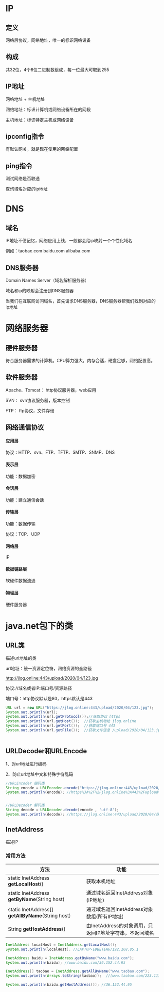 # IP



## 定义

网络层协议，网络地址，唯一的标识网络设备

## 构成

共32位，4个8位二进制数组成，每一位最大可取到255



## IP地址 

网络地址 + 主机地址

网络地址：标识计算机或网络设备所在的网段

主机地址：标识特定主机或网络设备



## ipconfig指令

有默认网关，就是现在使用的网络配置



## ping指令

测试网络是否联通

查询域名对应的ip地址



# DNS



## 域名

IP地址不便记忆，网络应用上线，一般都会给ip映射一个个性化域名

例如：taobao.com	baidu.com	alibaba.com



## DNS服务器

Domain Names Server（域名解析服务器）

域名和ip的映射会注册到DNS服务器

当我们在互联网访问域名，首先请求DNS服务器，DNS服务器帮我们找到对应的ip地址





# 网络服务器



## 硬件服务器

符合服务器需求的计算机。CPU算力强大，内存合适，硬盘足够，网络配置高。



## 软件服务器

Apache、Tomcat：	http协议服务器，web应用

SVN：	svn协议服务器，版本控制

FTP：	ftp协议，文件存储





## 网络通信协议

#### 应用层

协议：HTTP、svn、FTP、TFTP、SMTP、SNMP、DNS

#### 表示层

功能：数据加密

#### 会话层

功能：建立通信会话

#### 传输层

功能：数据传输

协议：TCP、UDP

#### 网络层

IP

#### 数据链路层

软硬件数据流通

#### 物理层

硬件服务器





# java.net包下的类



## URL类

描述url地址的类

url地址：统一资源定位符，网络资源的全路径

http://jlog.online:443/upload/2020/04/123.jpg

协议://域名或者IP:端口号/资源路径

端口号：http协议默认是80，https默认是443

```java
URL url = new URL("https://jlog.online:443/upload/2020/04/123.jpg");
System.out.println(url);
System.out.println(url.getProtocol());//获取协议 https
System.out.println(url.getHost());	//获取主机地址 jlog.online 
System.out.println(url.getPort());	//获取端口号 443
System.out.println(url.getFile());  //获取文件信息 /upload/2020/04/123.jpg
		
```



## URLDecoder和URLEncode

1、对url地址进行编码

2、防止url地址中文和特殊字符乱码

```java
//URLEncoder 编码类
String encode = URLEncoder.encode("https://jlog.online:443/upload/2020/04/徐四斌.jpg", "utf-8");
System.out.println(encode); //https%3A%2F%2Fjlog.online%3A443%2Fupload%2F2020%2F04%2F%E5%BE%90%E5%9B%9B%E6%96%8C.jpg


//URLDecoder 解码类
String decode = URLDecoder.decode(encode , "utf-8");
System.out.println(decode); //https://jlog.online:443/upload/2020/04/徐四斌.jpg

```



## InetAddress

描述IP



### 常用方法

| 方法                                               | 功能                                                    |
| -------------------------------------------------- | ------------------------------------------------------- |
| static InetAddress **getLocalHost**()              | 获取本机地址                                            |
| static InetAddress **getByName**(String host)      | 通过域名返回InetAddress对象(IP地址)                     |
| static InetAddress[] **getAllByName**(String host) | 通过域名返回InetAddress对象数组(所有IP地址)             |
| String **getHostAddress**()                        | 由InetAddress的对象调用，只返回IP地址字符串，不返回域名 |



```java
InetAddress localHost = InetAddress.getLocalHost();
System.out.println(localHost); //LAPTOP-E9BETEH6/192.168.85.1

InetAddress baidu = InetAddress.getByName("www.baidu.com");
System.out.println(baidu); //www.baidu.com/36.152.44.95

InetAddress[] taobao = InetAddress.getAllByName("www.taobao.com");
System.out.println(Arrays.toString(taobao));  //[www.taobao.com/223.111.255.233, www.taobao.com/223.111.255.232]

System.out.println(baidu.getHostAddress()); //36.152.44.95
		
```

